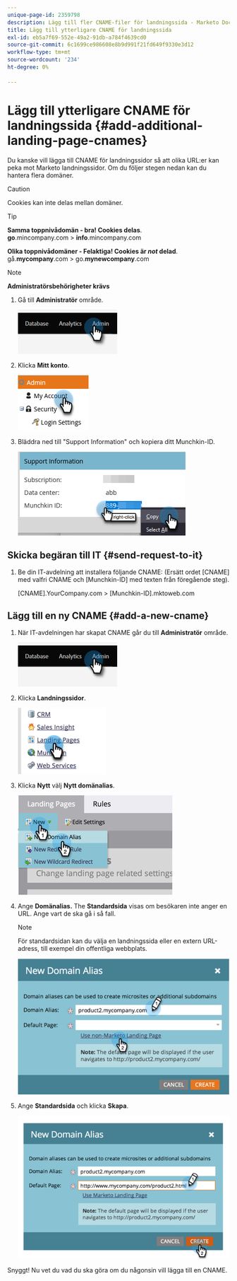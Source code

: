 ```yaml
---
unique-page-id: 2359798
description: Lägg till fler CNAME-filer för landningssida - Marketo Docs - produktdokumentation
title: Lägg till ytterligare CNAME för landningssida
exl-id: eb5a7f69-552e-49a2-91db-a784f4639cd0
source-git-commit: 6c1699ce986608e8b9d991f21fd649f9330e3d12
workflow-type: tm+mt
source-wordcount: '234'
ht-degree: 0%

---
```


# Lägg till ytterligare CNAME för landningssida {#add-additional-landing-page-cnames}

Du kanske vill lägga till CNAME för landningssidor så att olika URL:er kan peka mot Marketo landningssidor. Om du följer stegen nedan kan du hantera flera domäner.

>[!CAUTION]
>
>Cookies kan inte delas mellan domäner.

>[!TIP]
>
>**Samma toppnivådomän - bra! Cookies delas**.<br/> **go**.mincompany.com > **info**.mincompany.com
>
>**Olika toppnivådomäner - Felaktiga! Cookies är _not_ delad**.<br/> gå.**mycompany**.com > go.**mynewcompany**.com

>[!NOTE]
>
>**Administratörsbehörigheter krävs**

1. Gå till **Administratör** område.

   ![](assets/add-additional-landing-page-cnames-1.png)

1. Klicka **Mitt konto**.

   ![](assets/add-additional-landing-page-cnames-2.png)

1. Bläddra ned till &quot;Support Information&quot; och kopiera ditt Munchkin-ID.

   ![](assets/add-additional-landing-page-cnames-3.png)

## Skicka begäran till IT {#send-request-to-it}

1. Be din IT-avdelning att installera följande CNAME: (Ersätt ordet [CNAME] med valfri CNAME och [Munchkin-ID] med texten från föregående steg).

   [CNAME].YourCompany.com > [Munchkin-ID].mktoweb.com

## Lägg till en ny CNAME {#add-a-new-cname}

1. När IT-avdelningen har skapat CNAME går du till **Administratör** område.

   ![](assets/add-additional-landing-page-cnames-4.png)

1. Klicka **Landningssidor**.

   ![](assets/add-additional-landing-page-cnames-5.png)

1. Klicka **Nytt** välj **Nytt domänalias**.

   ![](assets/add-additional-landing-page-cnames-6.png)

1. Ange **Domänalias.** The **Standardsida** visas om besökaren inte anger en URL. Ange vart de ska gå i så fall.

   >[!NOTE]
   >
   >För standardsidan kan du välja en landningssida eller en extern URL-adress, till exempel din offentliga webbplats.

   ![](assets/add-additional-landing-page-cnames-7.png)

1. Ange **Standardsida** och klicka **Skapa**.

   ![](assets/add-additional-landing-page-cnames-8.png)

Snyggt! Nu vet du vad du ska göra om du någonsin vill lägga till en CNAME.
